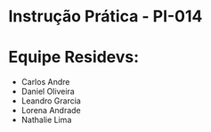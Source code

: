 # Instrução Prática - PI-014

# Equipe Residevs:
  - Carlos Andre
  - Daniel Oliveira
  - Leandro Grarcia
  - Lorena Andrade
  - Nathalie Lima

